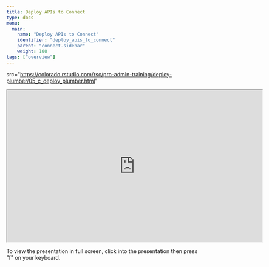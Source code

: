 ```yaml
---
title: Deploy APIs to Connect
type: docs
menu:
  main:
    name: "Deploy APIs to Connect"
    identifier: "deploy_apis_to_connect"
    parent: "connect-sidebar"
    weight: 100
tags: ["overview"]
---
```


 src="https://colorado.rstudio.com/rsc/pro-admin-training/deploy-plumber/05_c_deploy_plumber.html"

<iframe src="https://colorado.rstudio.com/rsc/pro-admin-training/deploy-plumber/05_c_deploy_plumber.html" width="672" height="400px">
</iframe>


To view the presentation in full screen, click into the presentation then press "f" on your keyboard.

